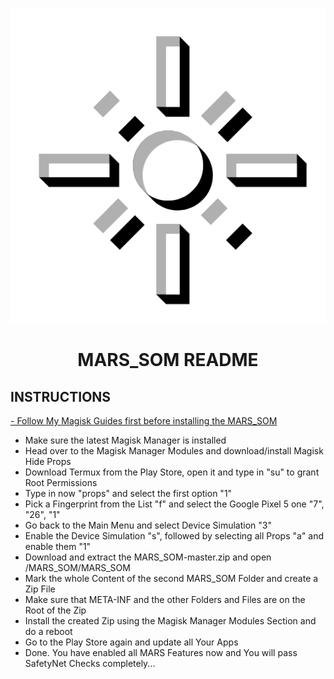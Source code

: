 ![Cover](https://github.com/Miustone/MARS_SOM/blob/master/mars.png)

<h1 align="center">MARS_SOM README</h1>

## INSTRUCTIONS
<a href="https://forum.xda-developers.com/sony-xperia-5-ii/how-to/guide-magisk-twrp-recovery-t4177209#post83732927">
- Follow My Magisk Guides first before installing the MARS_SOM
</a>

- Make sure the latest Magisk Manager is installed
- Head over to the Magisk Manager Modules and download/install Magisk Hide Props
- Download Termux from the Play Store, open it and type in "su" to grant Root Permissions
- Type in now "props" and select the first option "1"
- Pick a Fingerprint from the List "f" and select the Google Pixel 5 one "7", "26", "1"
- Go back to the Main Menu and select Device Simulation "3"
- Enable the Device Simulation "s", followed by selecting all Props "a" and enable them "1"
- Download and extract the MARS_SOM-master.zip and open /MARS_SOM/MARS_SOM
- Mark the whole Content of the second MARS_SOM Folder and create a Zip File
- Make sure that META-INF and the other Folders and Files are on the Root of the Zip
- Install the created Zip using the Magisk Manager Modules Section and do a reboot
- Go to the Play Store again and update all Your Apps
- Done. You have enabled all MARS Features now and You will pass SafetyNet Checks completely...
